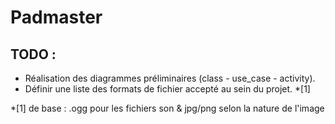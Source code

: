 Padmaster
=============

<!-- TO DO -->

TODO :
--
- Réalisation des diagrammes préliminaires (class - use_case - activity).
- Définir une liste des formats de fichier accepté au sein du projet. *[1]

*[1] de base : .ogg pour les fichiers son & jpg/png selon la nature de l'image

